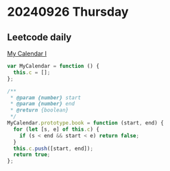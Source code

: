 # 20240926 Thursday

## Leetcode daily

[My Calendar I](https://leetcode.com/problems/my-calendar-i/?envType=daily-question&envId=2024-09-26)

```js
var MyCalendar = function () {
  this.c = [];
};

/**
 * @param {number} start
 * @param {number} end
 * @return {boolean}
 */
MyCalendar.prototype.book = function (start, end) {
  for (let [s, e] of this.c) {
    if (s < end && start < e) return false;
  }
  this.c.push([start, end]);
  return true;
};
```

